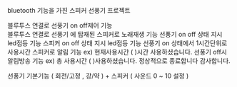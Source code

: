 bluetooth 기능을 가진 스피커 선풍기 프로젝트

블루투스 연결로 선풍기 on off제어 기능  
블루투스 연결로 선풍기 에 탑재된 스피커로 노래재생 기능
선풍기 on off 상태 지시 led점등 기능
스피커 on off 상태 지시 led점등 기능
선풍기 on 상태에서 1시간단위로 사용시간 스피커로 알림 기능
ex) 현재사용시간 ( )시간 사용하셨습니다. 
선풍기 off시 알림방송 기능
ex) 총 사용시간 ( )사용하셨습니다. 정상적으로 종료합니다 감사합니다.

선풍기 기본기능 ( 회전/고정 , 강/약 ) + 스피커 ( 사운드 0 ~ 10 설정 ) 
